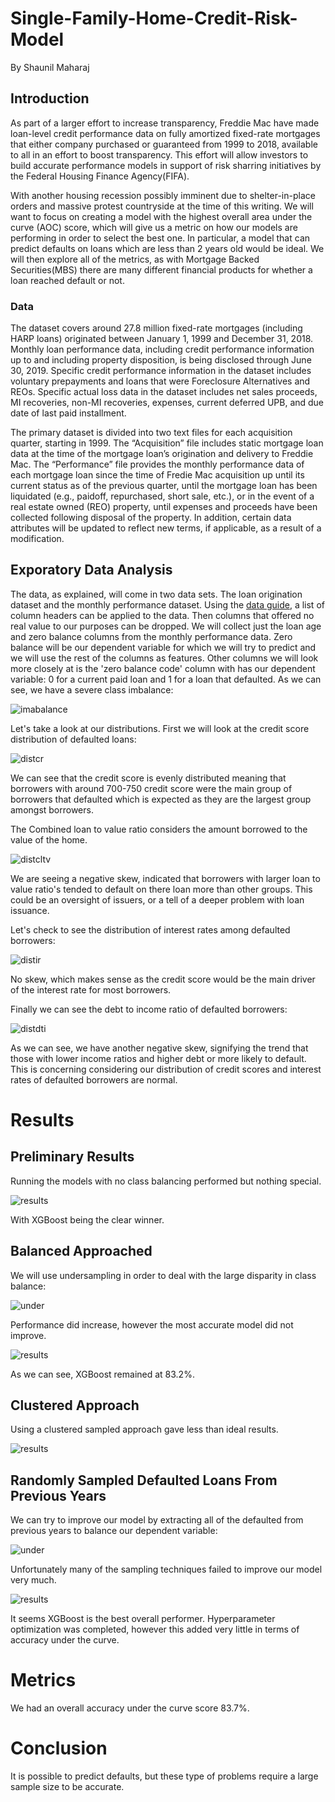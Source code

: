 # Single-Family-Home-Credit-Risk-Model

By Shaunil Maharaj


## Introduction

As part of a larger effort to increase transparency, Freddie Mac have made loan-level credit performance data on fully amortized fixed-rate mortgages that either company purchased or guaranteed from 1999 to 2018, available to all in an effort to boost transparency. This effort will allow investors to build accurate performance models in support of risk sharring initiatives by the Federal Housing Finance Agency(FIFA).

With another housing recession possibly imminent due to shelter-in-place orders and massive protest countryside at the time of this writing. We will want to focus on creating a model with the highest overall area under the curve (AOC) score, which will give us a metric on how our models are performing in order to select the best one. In particular, a model that can predict defaults on loans which are less than 2 years old would be ideal. We will then explore all of the metrics, as with Mortgage Backed Securities(MBS) there are many different financial products for whether a loan reached default or not.


### Data

The dataset covers around 27.8 million fixed-rate mortgages (including HARP loans) originated between January 1, 1999 and December 31, 2018. Monthly loan performance data, including credit performance information up to and including property disposition, is being disclosed through June 30, 2019. Specific credit performance information in the dataset includes voluntary prepayments and loans that were Foreclosure Alternatives and REOs. Specific actual loss data in the dataset includes net sales proceeds, MI recoveries, non-MI recoveries, expenses, current deferred UPB, and due date of last paid installment.

The primary dataset is divided into two text files for each acquisition quarter, starting in 1999. The “Acquisition” file
includes static mortgage loan data at the time of the mortgage loan’s origination and delivery to Freddie Mac. The
“Performance” file provides the monthly performance data of each mortgage loan since the time of Fredie Mac
acquisition up until its current status as of the previous quarter, until the mortgage loan has been liquidated (e.g., paidoff, repurchased, short sale, etc.), or in the event of a real estate owned (REO) property, until expenses and proceeds
have been collected following disposal of the property. In addition, certain data attributes will be updated to reflect
new terms, if applicable, as a result of a modification. 


## Exporatory Data Analysis

The data, as explained, will come in two data sets. The loan origination dataset and the monthly performance dataset. Using the [data guide](http://www.freddiemac.com/fmac-resources/research/pdf/user_guide.pdf), a list of column headers can be applied to the data. Then columns that offered no real value to our purposes can be dropped. We will collect just the loan age and zero balance columns from the monthly performance data. Zero balance will be our dependent variable for which we will try to predict and we will use the rest of the columns as features. Other columns we will look more closely at is the 'zero balance code' column with has our dependent variable: 0 for a current paid loan and 1 for a loan that defaulted. As we can see, we have a severe class imbalance:

![imabalance](images/imbalance.png)


Let's take a look at our distributions. First we will look at the credit score distribution of defaulted loans:

![distcr](images/distcr.png)

We can see that the credit score is evenly distributed meaning that borrowers with around 700-750 credit score were the main group of borrowers that defaulted which is expected as they are the largest group amongst borrowers.

The Combined loan to value ratio considers the amount borrowed to the value of the home.

![distcltv](images/distcltv.png)

We are seeing a negative skew, indicated that borrowers with larger loan to value ratio's tended to default on there loan more than other groups. This could be an oversight of issuers, or a tell of a deeper problem with loan issuance.

Let's check to see the distribution of interest rates among defaulted borrowers:

![distir](images/distir.png)

No skew, which makes sense as the credit score would be the main driver of the interest rate for most borrowers.

Finally we can see the debt to income ratio of defaulted borrowers:

![distdti](images/distdti.png)

As we can see, we have another negative skew, signifying the trend that those with lower income ratios and higher debt or more likely to default. This is concerning considering our distribution of credit scores and interest rates of defaulted borrowers are normal. 





# Results

## Preliminary Results

Running the models with no class balancing performed but nothing special.

![results](images/AOC_test_prelim.png)

With XGBoost being the clear winner.


## Balanced Approached

We will use undersampling in order to deal with the large disparity in class balance:

![under](images/imbalance_under.png)

Performance did increase, however the most accurate model did not improve.

![results](images/AOC_test_balanced.png)

As we can see, XGBoost remained at 83.2%.


## Clustered Approach

Using a clustered sampled approach gave less than ideal results.

![results](images/AOC_test_cluster.png)

## Randomly Sampled Defaulted Loans From Previous Years

We can try to improve our model by extracting all of the defaulted from previous years to balance our dependent variable:

![under](images/imbalance_under.png)

Unfortunately many of the sampling techniques failed to improve our model very much.

![results](images/AOC_test_allrandom.png)

It seems XGBoost is the best overall performer. Hyperparameter optimization was completed, however this added very little in terms of accuracy under the curve.


# Metrics

We had an overall accuracy under the curve score 83.7%.

# Conclusion

It is possible to predict defaults, but these type of problems require a large sample size to be accurate.


